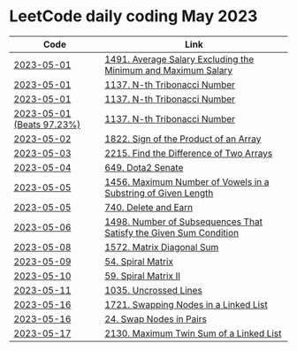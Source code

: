 # LeetCode daily coding May 2023

| Code                                                  | Link                                                                                                                                                           |
|-------------------------------------------------------|----------------------------------------------------------------------------------------------------------------------------------------------------------------|
| [2023-05-01](src/LeetCode01491.java)                  | [1491. Average Salary Excluding the Minimum and Maximum Salary](https://leetcode.com/problems/average-salary-excluding-the-minimum-and-maximum-salary/)        |
| [2023-05-01](src/LeetCode01137.java)                  | [1137. N-th Tribonacci Number](https://leetcode.com/problems/n-th-tribonacci-number/)                                                                          |
| [2023-05-01](src/LeetCode01137_2.java)                | [1137. N-th Tribonacci Number](https://leetcode.com/problems/n-th-tribonacci-number/)                                                                          |
| [2023-05-01 (Beats 97.23%)](src/LeetCode01137_3.java) | [1137. N-th Tribonacci Number](https://leetcode.com/problems/n-th-tribonacci-number/)                                                                          |
| [2023-05-02](src/LeetCode01822.java)                  | [1822. Sign of the Product of an Array](https://leetcode.com/problems/sign-of-the-product-of-an-array)                                                         |
| [2023-05-03](src/LeetCode02215.java)                  | [2215. Find the Difference of Two Arrays](https://leetcode.com/problems/find-the-difference-of-two-arrays/)                                                    |
| [2023-05-04](src/LeetCode00649.java)                  | [649. Dota2 Senate](https://leetcode.com/problems/dota2-senate/)                                                                                               |
| [2023-05-05](src/LeetCode01456.java)                  | [1456. Maximum Number of Vowels in a Substring of Given Length](https://leetcode.com/problems/maximum-number-of-vowels-in-a-substring-of-given-length/)        |
| [2023-05-05](src/LeetCode00740.java)                  | [740. Delete and Earn](https://leetcode.com/problems/delete-and-earn/)                                                                                         |
| [2023-05-06](src/LeetCode01498.java)                  | [1498. Number of Subsequences That Satisfy the Given Sum Condition](https://leetcode.com/problems/number-of-subsequences-that-satisfy-the-given-sum-condition) |
| [2023-05-08](src/LeetCode01572.java)                  | [1572. Matrix Diagonal Sum](https://leetcode.com/problems/matrix-diagonal-sum/)                                                                                |
| [2023-05-09](src/LeetCode00054.java)                  | [54. Spiral Matrix](https://leetcode.com/problems/spiral-matrix/)                                                                                              |
| [2023-05-10](src/LeetCode00059.java)                  | [59. Spiral Matrix II](https://leetcode.com/problems/spiral-matrix-ii/)                                                                                        |
| [2023-05-11](src/LeetCode01035.java)                  | [1035. Uncrossed Lines](https://leetcode.com/problems/uncrossed-lines/)                                                                                        |
| [2023-05-16](src/LeetCode01721.java)                  | [1721. Swapping Nodes in a Linked List](https://leetcode.com/problems/swapping-nodes-in-a-linked-list/)                                                        |
| [2023-05-16](src/LeetCode00024.java)                  | [24. Swap Nodes in Pairs](https://leetcode.com/problems/swap-nodes-in-pairs)                                                                                   |
| [2023-05-17](src/LeetCode02130.java)                  | [2130. Maximum Twin Sum of a Linked List](https://leetcode.com/problems/maximum-twin-sum-of-a-linked-list)                                                     |
